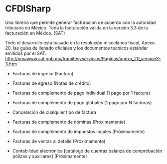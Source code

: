 # CFDISharp
Una librería que permite generar facturación de acuerdo con la autoridad tributaria en México.
Toda la facturación valida en la versión 3.3 de la facturación en México. (SAT)

Todo el desarrollo está basado en la resolución miscelánea fiscal, Anexo 20, las guías de llenado oficiales y 
los documentos técnicos estándar emitidos por el SAT. 
http://omawww.sat.gob.mx/tramitesyservicios/Paginas/anexo_20_version3-3.htm


- Facturas de ingreso (Factura)
- Facturas de egreso (Notas de crédito)
- Facturas de complemento de pago individual (1 pago por 1 factura)
- Facturas de complemento de pago globales (1 pago por N facturas)
- Cancelación de cualquier tipo de factura
- Facturas de complemento de nóminas (Próximamente)
- Facturas de complemento de impuestos locales (Próximamente)
- Facturas de ventas al detalle (Próximamente)

- Contabilidad electrónica [catálogo de cuentas balanza de comprobación pólizas y auxiliares] (Próximamente)

